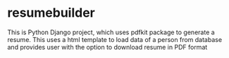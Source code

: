 # resumebuilder

This is Python Django project, which uses pdfkit package to generate a resume.
This uses a html template to load data of a person from database and provides user with the option to download resume in PDF format
